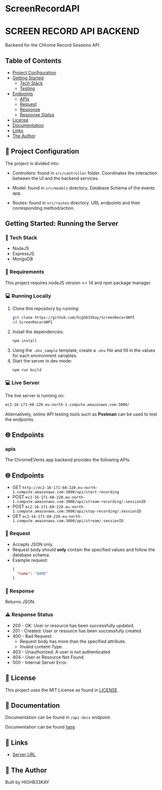 # ScreenRecordAPI

# SCREEN RECORD API BACKEND

Backend for the CHrome Record Sessions API. 

## Table of Contents
  - [Project Configuration](#project-configuration)
- [Getting Started](#getting-started-running-the-server)
  - [Tech Stack](#tech-stack)
  - [Testing](#testing)
- [Endpoints](#endpoints) 
  - [APIs](#apis) 
  - [Request](#request) 
  - [Response](#response) 
  - [Response Status](#response-status) 
- [License](#license)
- [Documentation](#documentation)
- [Links](#links)
- [The Author](#the-author)


## 📁 Project Configuration

The project is divided into:

- Controllers: found in `src/controller` folder. Coordinates the interaction between the UI and the backend services.

- Model: found in `src/models` directory. Database Schema of the events app.

- Routes: found in `src/routes` directory. URL endpoints and their corresponding method/action.


## Getting Started: Running the Server

### 🔧 Tech Stack

- NodeJS
- ExpressJS
- MongoDB

### 📝 Requirements

This project requires nodeJS version >= 14 and npm package manager.

### 💻 Running Locally

1. Clone this repository by running:
   ```bash
   git clone https://github.com/highb33kay/ScreenRecordAPI
   cd ScreenRecordAPI
   ```
2. Install the dependencies:
   ```bash
   npm install
   ```
3. Using the `.env_sample` template, create a `.env` file and fill in the values for each environment variables.
4. Start the server in dev mode:
   ```bash
   npm run build
   ```


### 💻 Live Server

The live server is running on:

```bash
ec2-16-171-60-220.eu-north-1.compute.amazonaws.com:3000/
```

Alternatively, online API testing tools such as **Postman** can be used to test the endpoints.


## 🌐 Endpoints

### apis

The ChromeEVents app backend provides the following APIs:

## 🌐 Endpoints


- GET `http://ec2-16-171-60-220.eu-north-1.compute.amazonaws.com:3000/api/start-recording`
- POST `ec2-16-171-60-220.eu-north-1.compute.amazonaws.com:3000/api/stream-recording/:sessionID`
- POST `ec2-16-171-60-220.eu-north-1.compute.amazonaws.com:3000/api/stop-recording/:sessionID`
- GET `ec2-16-171-60-220.eu-north-1.compute.amazonaws.com:3000/api/stream/:sessionID`


### 📩 Request

- Accepts JSON only.
- Request body should **only** contain the specified values and follow the database schema.
- Example request:
  ```json
  {
    "name": "NAME"
  }
  ```

### 📂 Response

Returns JSON.

### ⚠️ Response Status

- 200 - OK: User or resource has been successfully updated.
- 201 - Created: User or resource has been successfully created.
- 400 - Bad Request:
  - Request body has more than the specified attribute.
  - Invalid content-Type.
- 403 - Unauthorized: A user is not authenticated
- 404 - User or Resource Not Found.
- 500 - Internal Server Error.


## 📄 License

This project uses the MIT License as found in [LICENSE](/LICENSE)

## 📖 Documentation


Documentation can be found in `/api-docs` endpoint.



Documentation can be found [here](ec2-16-171-60-220.eu-north-1.compute.amazonaws.com:3000/api-docs/)


## 🔗 Links

* [Server URL](ec2-16-171-60-220.eu-north-1.compute.amazonaws.com:3000/)

## 🤝 The Author

Built by HIGHB33KAY
